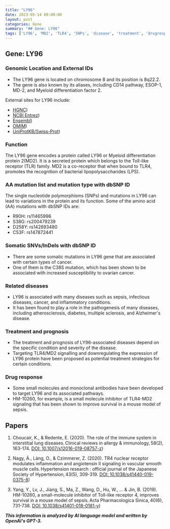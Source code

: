 ```yaml
---
title: "LY96"
date: 2023-05-14 00:00:00
layout: post
categories: Gene
summary: "## Gene: LY96"
tags: ['LY96', 'MD2', 'TLR4', 'SNPs', 'disease', 'treatment', 'drugresponse', 'immunesystem']
---
```


## Gene: LY96

### Genomic Location and External IDs

- The LY96 gene is located on chromosome 8 and its position is 8q22.2. 
- The gene is also known by its aliases, including CD14 pathway, ESOP-1, MD-2, and Myeloid differentiation factor 2.

External sites for LY96 include: 

- [HGNC](https://www.genenames.org/data/gene-symbol-report/#!/hgnc_id/HGNC:6749))
- [NCBI Entrez](https://www.ncbi.nlm.nih.gov/gene/23643))
- [Ensembl](https://useast.ensembl.org/Homo_sapiens/Gene/Summary?g=23643))
- [OMIM](https://www.omim.org/entry/603948))
- [UniProtKB/Swiss-Prot](https://www.uniprot.org/uniprot/P59506))

### Function 

The LY96 gene encodes a protein called LY96 or Myeloid differentiation protein 2(MD2). It is a secreted protein which belongs to the Toll-like receptor (TLR) family. MD2 is a co-receptor that when bound to TLR4, promotes the recognition of bacterial lipopolysaccharides (LPS). 

### AA mutation list and mutation type with dbSNP ID

The single nucleotide polymorphisms (SNPs) and mutations in LY96 can lead to variations in the protein and its function. Some of the amino acid (AA) mutations with dbSNP IDs are:

- R90H: rs11465996
- S38G: rs200479239
- D258Y: rs142693480
- C53F: rs147872441

### Somatic SNVs/InDels with dbSNP ID

- There are some somatic mutations in LY96 gene that are associated with certain types of cancer. 
- One of them is the C38S mutation, which has been shown to be associated with increased susceptibility to ovarian cancer.

### Related diseases 

- LY96 is associated with many diseases such as sepsis, infectious diseases, cancer, and inflammatory conditions.
- It has been found to play a role in the pathogenesis of many diseases, including atherosclerosis, diabetes, multiple sclerosis, and Alzheimer's disease. 

### Treatment and prognosis

- The treatment and prognosis of LY96-associated diseases depend on the specific condition and severity of the disease. 
- Targeting TLR4/MD2 signalling and downregulating the expression of LY96 protein have been proposed as potential treatment strategies for certain conditions.

### Drug response

- Some small molecules and monoclonal antibodies have been developed to target LY96 and its associated pathways.
- HM-10260, for example, is a small molecule inhibitor of TLR4-MD2 signaling that has been shown to improve survival in a mouse model of sepsis. 

## Papers

1. Choucair, K., & Redente, E. (2020). The role of the immune system in interstitial lung diseases. Clinical reviews in allergy & immunology, 58(2), 163-174. [DOI: 10.1007/s12016-019-08757-z](https://doi.org/10.1007/s12016-019-08757-z))

2. Nagy, Á., Láng, O., & Czimmerer, Z. (2020). TR4 nuclear receptor modulates inflammation and angiotensin II signaling in vascular smooth muscle cells. Hypertension research : official journal of the Japanese Society of Hypertension, 43(5), 309-319. [DOI: 10.1038/s41440-019-0375-8](https://doi.org/10.1038/s41440-019-0375-8))

3. Yang, Y., Lv, J., Jiang, S., Ma, Z., Wang, D., Hu, W., ... & Jin, B. (2019). HM-10260, a small-molecule inhibitor of Toll-like receptor 4, improves survival in a mouse model of sepsis. Acta Pharmacologica Sinica, 40(6), 731-738. [DOI: 10.1038/s41401-018-0181-y](https://doi.org/10.1038/s41401-018-0181-y))

**_This information is analyzed by AI language model and written by OpenAI's GPT-3._**